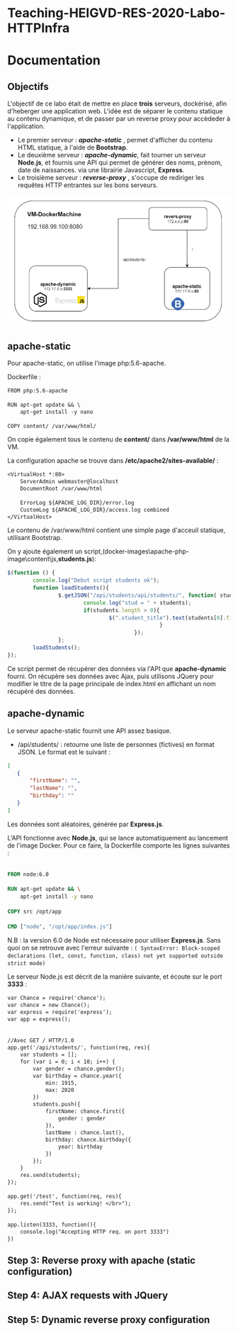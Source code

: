 # Teaching-HEIGVD-RES-2020-Labo-HTTPInfra
# Documentation

## Objectifs

L'objectif de ce labo était de mettre en place **trois** serveurs, dockérisé, afin d'heberger une application web. L'idée est de séparer le contenu statique au contenu dynamique, et de passer par un reverse proxy pour accèdeder à l'application.
* Le premier serveur : ***apache-static*** , permet d'afficher du contenu HTML statique, à l'aide de **Bootstrap**.
* Le deuxième serveur : ***apache-dynamic***, fait tourner un serveur **Node.js**, et fournis une API qui permet de générer des noms, prénom, date de naissances. via une librairie Javascript, **Express**.
* Le troisième serveur : ***reverse-proxy*** , s'occupe de rediriger les requêtes HTTP entrantes sur les bons serveurs.

<img src="images_documentation/vm_diagram2.png" alt="drawing" width="520"/>


## apache-static

Pour apache-static, on utilise l'image php:5.6-apache.

Dockerfile :
```
FROM php:5.6-apache

RUN apt-get update && \
	apt-get install -y nano

COPY content/ /var/www/html/
```
On copie également tous le contenu de **content/** dans **/var/www/html** de la VM.

La configuration apache se trouve dans **/etc/apache2/sites-available/** :

```
<VirtualHost *:80>
	ServerAdmin webmaster@localhost
	DocumentRoot /var/www/html

	ErrorLog ${APACHE_LOG_DIR}/error.log
	CustomLog ${APACHE_LOG_DIR}/access.log combined
</VirtualHost>
```

Le contenu de /var/www/html contient une simple page d'acceuil statique, utilisant Bootstrap.

On y ajoute également un script,(docker-images\apache-php-image\content\js\,**students.js**):
```javascript
$(function () {
        console.log("Debut script students ok");
        function loadStudents(){
                $.getJSON("/api/students/api/students/", function( students ){
                        console.log("stud = " + students);
                        if(students.length > 0){
                                $(".student_title").text(students[0].firstName + " " + students[0].lastName);
                                                }
                                        });
                };
        loadStudents();
});
```

Ce script permet de récupérer des données via l'API que **apache-dynamic** fourni. On récupère ses données avec Ajax, puis utilisons JQuery pour modifier le titre de la page principale de index.html en affichant un nom récupéré des données.


## apache-dynamic

Le serveur apache-static fournit une API assez basique.
 - /api/students/ : retourne une liste de personnes (fictives) en format JSON.
 Le format est le suivant :
 ```JSON
[
	{
		"firstName": "",
		"lastName": "",
		"birthday": ""
	}
]
```
Les données sont aléatoires, générée par **Express.js**.


L'API fonctionne avec **Node.js**, qui se lance automatiquement au lancement de l'image Docker.
Pour ce faire, la Dockerfile comporte les lignes suivantes :

```Dockerfile

FROM node:6.0

RUN apt-get update && \
	apt-get install -y nano

COPY src /opt/app

CMD ["node", "/opt/app/index.js"]

```

N.B : la version 6.0 de Node est nécessaire pour utiliser **Express.js**. Sans quoi on se retrouve avec l'erreur suivante : 
```( SyntaxError: Block-scoped declarations (let, const, function, class) not yet supported outside strict mode)```

Le serveur Node.js est décrit de la manière suivante, et écoute sur le port **3333** :

```
var Chance = require('chance');
var chance = new Chance();
var express = require('express');
var app = express();


//Avec GET / HTTP/1.0
app.get('/api/students/', function(req, res){
	var students = [];
	for (var i = 0; i < 10; i++) {
		var gender = chance.gender();
		var birthday = chance.year({
			min: 1915,
			max: 2020
		})
		students.push({
			firstName: chance.first({
				gender : gender
			}),
			lastName : chance.last(),
			birthday: chance.birthday({
				year: birthday
			})
		});
	}
	res.send(students);
});

app.get('/test', function(req, res){
	res.send("Test is working! </br>");
});

app.listen(3333, function(){
	console.log("Accepting HTTP req. on port 3333")
})
```





## Step 3: Reverse proxy with apache (static configuration)


## Step 4: AJAX requests with JQuery

## Step 5: Dynamic reverse proxy configuration
